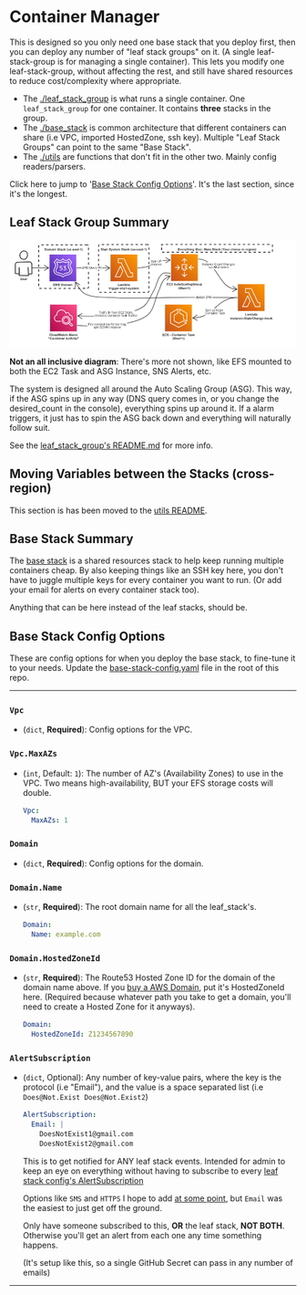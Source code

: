 # Container Manager

This is designed so you only need one base stack that you deploy first, then you can deploy any number of "leaf stack groups" on it. (A single leaf-stack-group is for managing a single container). This lets you modify one leaf-stack-group, without affecting the rest, and still have shared resources to reduce cost/complexity where appropriate.

- The [./leaf_stack_group](./leaf_stack_group/README.md) is what runs a single container. One `leaf_stack_group` for one container. It contains **three** stacks in the group.
- The [./base_stack](./base_stack/README.md) is common architecture that different containers can share (i.e VPC, imported HostedZone, ssh key). Multiple "Leaf Stack Groups" can point to the same "Base Stack".
- The [./utils](./utils/README.md) are functions that don't fit in the other two. Mainly config readers/parsers.

Click here to jump to '[Base Stack Config Options](#base-stack-config-options)'. It's the last section, since it's the longest.

## Leaf Stack Group Summary

![picture](/Resources/AWS-ContainerManager_Basic_Diagram.png)
<!-- Original board: https://sketchboard.me/REucJJtlrBCi#/ -->

**Not an all inclusive diagram**: There's more not shown, like EFS mounted to both the EC2 Task and ASG Instance, SNS Alerts, etc.

The system is designed all around the Auto Scaling Group (ASG). This way, if the ASG spins up in any way (DNS query comes in, or you change the desired_count in the console), everything spins up around it. If a alarm triggers, it just has to spin the ASG back down and everything will naturally follow suit.

See the [leaf_stack_group's README.md](./leaf_stack_group/README.md) for more info.

## Moving Variables between the Stacks (cross-region)

This section is has been moved to the [utils README](./utils/README.md#moving-variables-between-the-stacks).

## Base Stack Summary

The [base stack](./base_stack/README.md) is a shared resources stack to help keep running multiple containers cheap. By also keeping things like an SSH key here, you don't have to juggle multiple keys for every container you want to run. (Or add your email for alerts on every container stack too).

Anything that can be here instead of the leaf stacks, should be.

## Base Stack Config Options

These are config options for when you deploy the base stack, to fine-tune it to your needs. Update the [base-stack-config.yaml](/base-stack-config.yaml) file in the root of this repo.

---

### `Vpc`

- (`dict`, **Required**): Config options for the VPC.

### `Vpc.MaxAZs`

- (`int`, Default: `1`): The number of AZ's (Availability Zones) to use in the VPC. Two means high-availability, BUT your EFS storage costs will double.

   ```yaml
   Vpc:
     MaxAZs: 1
   ```

### `Domain`

- (`dict`, **Required**): Config options for the domain.

### `Domain.Name`

- (`str`, **Required**): The root domain name for all the leaf_stack's.

   ```yaml
   Domain:
     Name: example.com
   ```

### `Domain.HostedZoneId`

- (`str`, **Required**): The Route53 Hosted Zone ID for the domain of the domain name above. If you [buy a AWS Domain](https://aws.amazon.com/getting-started/hands-on/get-a-domain/), put it's HostedZoneId here. (Required because whatever path you take to get a domain, you'll need to create a Hosted Zone for it anyways).

   ```yaml
   Domain:
     HostedZoneId: Z1234567890
   ```

### `AlertSubscription`

- (`dict`, Optional): Any number of key-value pairs, where the key is the protocol (i.e "Email"), and the value is a space separated list (i.e `Does@Not.Exist Does@Not.Exist2`)

   ```yaml
   AlertSubscription:
     Email: |
       DoesNotExist1@gmail.com
       DoesNotExist2@gmail.com
   ```

   This is to get notified for ANY leaf stack events. Intended for admin to keep an eye on everything without having to subscribe to every [leaf stack config's AlertSubscription](/Examples/README.md#alertsubscription)

   Options like `SMS` and `HTTPS` I hope to add [at some point](https://github.com/Cameronsplaze/AWS-ContainerManager/issues/22), but `Email` was the easiest to just get off the ground.

   Only have someone subscribed to this, **OR** the leaf stack, **NOT BOTH**. Otherwise you'll get an alert from each one any time something happens.

   (It's setup like this, so a single GitHub Secret can pass in any number of emails)

---
